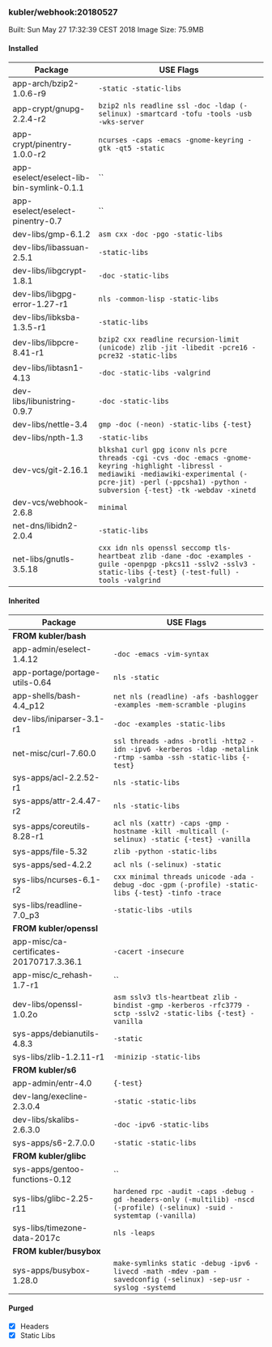 ### kubler/webhook:20180527

Built: Sun May 27 17:32:39 CEST 2018
Image Size: 75.9MB

#### Installed
Package | USE Flags
--------|----------
app-arch/bzip2-1.0.6-r9 | `-static -static-libs`
app-crypt/gnupg-2.2.4-r2 | `bzip2 nls readline ssl -doc -ldap (-selinux) -smartcard -tofu -tools -usb -wks-server`
app-crypt/pinentry-1.0.0-r2 | `ncurses -caps -emacs -gnome-keyring -gtk -qt5 -static`
app-eselect/eselect-lib-bin-symlink-0.1.1 | ``
app-eselect/eselect-pinentry-0.7 | ``
dev-libs/gmp-6.1.2 | `asm cxx -doc -pgo -static-libs`
dev-libs/libassuan-2.5.1 | `-static-libs`
dev-libs/libgcrypt-1.8.1 | `-doc -static-libs`
dev-libs/libgpg-error-1.27-r1 | `nls -common-lisp -static-libs`
dev-libs/libksba-1.3.5-r1 | `-static-libs`
dev-libs/libpcre-8.41-r1 | `bzip2 cxx readline recursion-limit (unicode) zlib -jit -libedit -pcre16 -pcre32 -static-libs`
dev-libs/libtasn1-4.13 | `-doc -static-libs -valgrind`
dev-libs/libunistring-0.9.7 | `-doc -static-libs`
dev-libs/nettle-3.4 | `gmp -doc (-neon) -static-libs {-test}`
dev-libs/npth-1.3 | `-static-libs`
dev-vcs/git-2.16.1 | `blksha1 curl gpg iconv nls pcre threads -cgi -cvs -doc -emacs -gnome-keyring -highlight -libressl -mediawiki -mediawiki-experimental (-pcre-jit) -perl (-ppcsha1) -python -subversion {-test} -tk -webdav -xinetd`
dev-vcs/webhook-2.6.8 | `minimal`
net-dns/libidn2-2.0.4 | `-static-libs`
net-libs/gnutls-3.5.18 | `cxx idn nls openssl seccomp tls-heartbeat zlib -dane -doc -examples -guile -openpgp -pkcs11 -sslv2 -sslv3 -static-libs {-test} (-test-full) -tools -valgrind`
#### Inherited
Package | USE Flags
--------|----------
**FROM kubler/bash** |
app-admin/eselect-1.4.12 | `-doc -emacs -vim-syntax`
app-portage/portage-utils-0.64 | `nls -static`
app-shells/bash-4.4_p12 | `net nls (readline) -afs -bashlogger -examples -mem-scramble -plugins`
dev-libs/iniparser-3.1-r1 | `-doc -examples -static-libs`
net-misc/curl-7.60.0 | `ssl threads -adns -brotli -http2 -idn -ipv6 -kerberos -ldap -metalink -rtmp -samba -ssh -static-libs {-test}`
sys-apps/acl-2.2.52-r1 | `nls -static-libs`
sys-apps/attr-2.4.47-r2 | `nls -static-libs`
sys-apps/coreutils-8.28-r1 | `acl nls (xattr) -caps -gmp -hostname -kill -multicall (-selinux) -static {-test} -vanilla`
sys-apps/file-5.32 | `zlib -python -static-libs`
sys-apps/sed-4.2.2 | `acl nls (-selinux) -static`
sys-libs/ncurses-6.1-r2 | `cxx minimal threads unicode -ada -debug -doc -gpm (-profile) -static-libs {-test} -tinfo -trace`
sys-libs/readline-7.0_p3 | `-static-libs -utils`
**FROM kubler/openssl** |
app-misc/ca-certificates-20170717.3.36.1 | `-cacert -insecure`
app-misc/c_rehash-1.7-r1 | ``
dev-libs/openssl-1.0.2o | `asm sslv3 tls-heartbeat zlib -bindist -gmp -kerberos -rfc3779 -sctp -sslv2 -static-libs {-test} -vanilla`
sys-apps/debianutils-4.8.3 | `-static`
sys-libs/zlib-1.2.11-r1 | `-minizip -static-libs`
**FROM kubler/s6** |
app-admin/entr-4.0 | `{-test}`
dev-lang/execline-2.3.0.4 | `-static -static-libs`
dev-libs/skalibs-2.6.3.0 | `-doc -ipv6 -static-libs`
sys-apps/s6-2.7.0.0 | `-static -static-libs`
**FROM kubler/glibc** |
sys-apps/gentoo-functions-0.12 | ``
sys-libs/glibc-2.25-r11 | `hardened rpc -audit -caps -debug -gd -headers-only (-multilib) -nscd (-profile) (-selinux) -suid -systemtap (-vanilla)`
sys-libs/timezone-data-2017c | `nls -leaps`
**FROM kubler/busybox** |
sys-apps/busybox-1.28.0 | `make-symlinks static -debug -ipv6 -livecd -math -mdev -pam -savedconfig (-selinux) -sep-usr -syslog -systemd`
#### Purged
- [x] Headers
- [x] Static Libs
